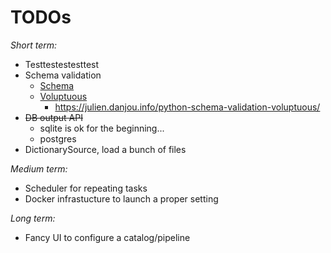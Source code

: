 # TODOs

*Short term:*

* Testtestestesttest
* Schema validation 
    * [Schema](https://github.com/keleshev/schema)
    * [Voluptuous](https://github.com/alecthomas/voluptuous)
        * https://julien.danjou.info/python-schema-validation-voluptuous/   
* ~~DB output API~~ 
    * sqlite is ok for the beginning...
    * postgres 
* DictionarySource, load a bunch of files

*Medium term:*

* Scheduler for repeating tasks
* Docker infrastucture to launch a proper setting

*Long term:*

* Fancy UI to configure a catalog/pipeline
